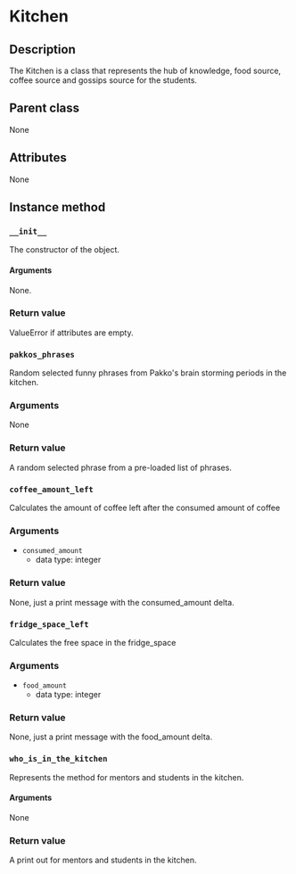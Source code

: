 # Kitchen

## Description
The Kitchen is a class that represents the hub of knowledge, food source, coffee source and gossips source for the students.

## Parent class
None

## Attributes
None

## Instance method

### ```__init__```
The constructor of the object.

#### Arguments
None.

### Return value
ValueError if attributes are empty.

### ```pakkos_phrases```
Random selected funny phrases from Pakko's brain storming periods in the kitchen.

### Arguments
None

### Return value
A random selected phrase from a pre-loaded list of phrases.

### ```coffee_amount_left```
Calculates the amount of coffee left after the consumed amount of coffee

### Arguments
* ```consumed_amount```
  * data type: integer

### Return value
None, just a print message with the consumed_amount delta.

### ```fridge_space_left```
Calculates the free space in the fridge_space

### Arguments
* ```food_amount```
  * data type: integer

### Return value
None, just a print message with the food_amount delta.

### ```who_is_in_the_kitchen```
Represents the method for mentors and students in the kitchen.

#### Arguments
None

### Return value
A print out for mentors and students in the kitchen.